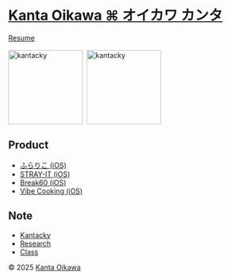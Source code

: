 # [Kanta Oikawa ⌘ オイカワ カンタ](https://kantacky.com)

[Resume](https://github.com/kantacky/resume)

<div style="display: flex; flex-wrap: wrap; margin: 16px 0; align: left;">
  <img style="padding-right: 4;" src="https://github-readme-stats.vercel.app/api/top-langs?username=kantacky&show_icons=true&locale=en&layout=compact" alt="kantacky" height="150" />
  <img style="padding-left: 4;" src="https://github-readme-stats.vercel.app/api?username=kantacky&show_icons=true&count_private=true&locale=en" alt="kantacky" height="150" />
</div>

## Product

- [ふらりこ (iOS)](https://github.com/furarico/furarico-ios)
- [STRAY-IT (iOS)](https://github.com/furarico/strayit-ios)
- [Break60 (iOS)](https://github.com/kantacky/break60-ios)
- [Vibe Cooking (iOS)](https://github.com/furarico/vibe-cooking-ios)

## Note

- [Kantacky](https://github.com/kantacky/kantacky-note)
- [Research](https://github.com/kantacky/fun-research-note)
- [Class](https://github.com/kantacky/fun-class-note)

&copy; 2025 [Kanta Oikawa](https://kantacky.com)
